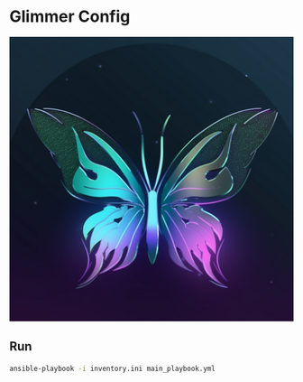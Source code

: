 # Glimmer Config

![](glimmer.png)

## Run

```bash
ansible-playbook -i inventory.ini main_playbook.yml
```
